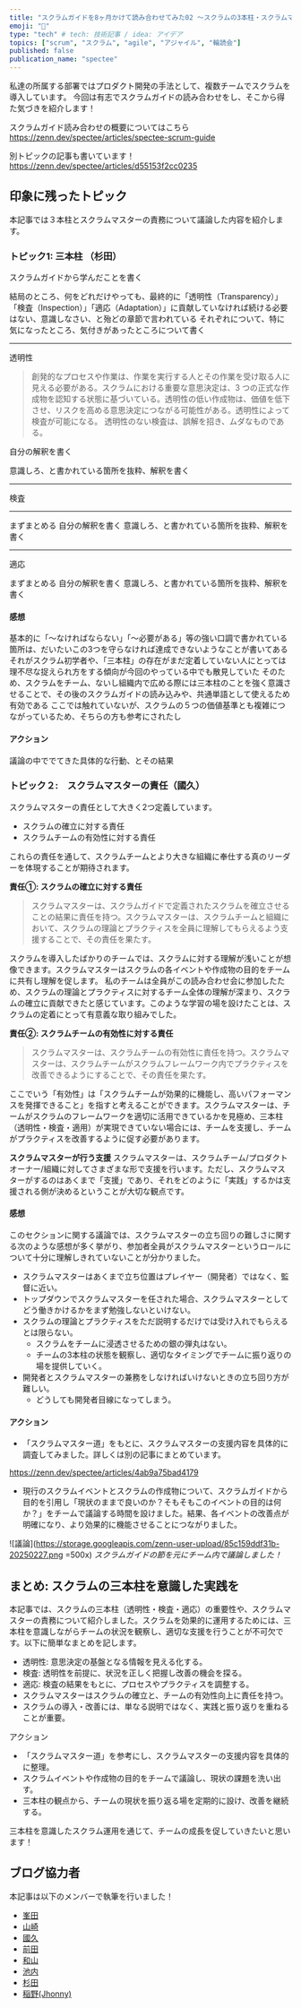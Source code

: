 ```yaml
---
title: "スクラムガイドを8ヶ月かけて読み合わせてみた02 〜スクラムの3本柱・スクラムマスターの責任〜"
emoji: "🎲"
type: "tech" # tech: 技術記事 / idea: アイデア
topics: ["scrum", "スクラム", "agile", "アジャイル", "輪読会"]
published: false
publication_name: "spectee"
---
```


私達の所属する部署ではプロダクト開発の手法として、複数チームでスクラムを導入しています。
今回は有志でスクラムガイドの読み合わせをし、そこから得た気づきを紹介します！

スクラムガイド読み合わせの概要についてはこちら
https://zenn.dev/spectee/articles/spectee-scrum-guide

別トピックの記事も書いています！
https://zenn.dev/spectee/articles/d55153f2cc0235

## 印象に残ったトピック

本記事では３本柱とスクラムマスターの責務について議論した内容を紹介します。

### トピック1: 三本柱 （杉田）

スクラムガイドから学んだことを書く

結局のところ、何をどれだけやっても、最終的に「透明性（Transparency）」「検査（Inspection）」「適応（Adaptation）」に貢献していなければ続ける必要はない、意識しなさい、と殆どの章節で言われている
それぞれについて、特に気になったところ、気付きがあったところについて書く

---
透明性
> 創発的なプロセスや作業は、作業を実⾏する⼈とその作業を受け取る⼈に⾒える必要がある。スクラムにおける重要な意思決定は、3 つの正式な作成物を認知する状態に基づいている。透明性の低い作成物は、価値を低下させ、リスクを⾼める意思決定につながる可能性がある。透明性によって検査が可能になる。
> 透明性のない検査は、誤解を招き、ムダなものである。

自分の解釈を書く

意識しろ、と書かれている箇所を抜粋、解釈を書く

---
検査

---
まずまとめる
自分の解釈を書く
意識しろ、と書かれている箇所を抜粋、解釈を書く

---
適応

まずまとめる
自分の解釈を書く
意識しろ、と書かれている箇所を抜粋、解釈を書く

#### 感想

基本的に「〜なければならない」「〜必要がある」等の強い口調で書かれている箇所は、だいたいこの3つを守らなければ達成できないようなことが書いてある
それがスクラム初学者や、「三本柱」の存在がまだ定着していない人にとっては理不尽な捉えられ方をする傾向が今回のやっている中でも散見していた
そのため、スクラムをチーム、ないし組織内で広める際には三本柱のことを強く意識させることで、その後のスクラムガイドの読み込みや、共通単語として使えるため有効である
ここでは触れていないが、スクラムの５つの価値基準とも複雑につながっているため、そちらの方も参考にされたし

#### アクション

議論の中ででてきた具体的な行動、とその結果

### トピック２:　スクラムマスターの責任（國久）

スクラムマスターの責任として大きく2つ定義しています。

- スクラムの確⽴に対する責任
- スクラムチームの有効性に対する責任

これらの責任を通して、スクラムチームとより⼤きな組織に奉仕する真のリーダーを体現することが期待されます。

**責任①: スクラムの確⽴に対する責任**

> スクラムマスターは、スクラムガイドで定義されたスクラムを確⽴させることの結果に責任を持つ。スクラムマスターは、スクラムチームと組織において、スクラムの理論とプラクティスを全員に理解してもらえるよう⽀援することで、その責任を果たす。

スクラムを導入したばかりのチームでは、スクラムに対する理解が浅いことが想像できます。スクラムマスターはスクラムの各イベントや作成物の目的をチームに共有し理解を促します。
私のチームは全員がこの読み合わせ会に参加したため、スクラムの理論とプラクティスに対するチーム全体の理解が深まり、スクラムの確立に貢献できたと感じています。このような学習の場を設けたことは、スクラムの定着にとって有意義な取り組みでした。

**責任②: スクラムチームの有効性に対する責任**
> スクラムマスターは、スクラムチームの有効性に責任を持つ。スクラムマスターは、スクラムチームがスクラムフレームワーク内でプラクティスを改善できるようにすることで、その責任を果たす。

ここでいう「有効性」は「スクラムチームが効果的に機能し、高いパフォーマンスを発揮できること」を指すと考えることができます。スクラムマスターは、チームがスクラムのフレームワークを適切に活用できているかを見極め、三本柱（透明性・検査・適用）が実現できていない場合には、チームを支援し、チームがプラクティスを改善するように促す必要があります。

**スクラムマスターが行う支援**
スクラムマスターは、スクラムチーム/プロダクトオーナー/組織に対してさまざまな形で支援を行います。ただし、スクラムマスターがするのはあくまで「支援」であり、それをどのように「実践」するかは支援される側が決めるということが大切な観点です。

#### 感想

このセクションに関する議論では、スクラムマスターの立ち回りの難しさに関する次のような感想が多く挙がり、参加者全員がスクラムマスターというロールについて十分に理解しきれていないことが分かりました。

- スクラムマスターはあくまで立ち位置はプレイヤー（開発者）ではなく、監督に近い。
- トップダウンでスクラムマスターを任された場合、スクラムマスターとしてどう働きかけるかをまず勉強しないといけない。
- スクラムの理論とプラクティスをただ説明するだけでは受け入れでもらえるとは限らない。
  - スクラムをチームに浸透させるための銀の弾丸はない。
  - チームの3本柱の状態を観察し、適切なタイミングでチームに振り返りの場を提供していく。
- 開発者とスクラムマスターの兼務をしなければいけないときの立ち回り方が難しい。
  - どうしても開発者目線になってしまう。

#### アクション

- 「スクラムマスター道」をもとに、スクラムマスターの支援内容を具体的に調査してみました。詳しくは別の記事にまとめています。

https://zenn.dev/spectee/articles/4ab9a75bad4179

- 現行のスクラムイベントとスクラムの作成物について、スクラムガイドから目的を引用し「現状のままで良いのか？そもそもこのイベントの目的は何か？」をチームで議論する時間を設けました。結果、各イベントの改善点が明確になり、より効果的に機能させることにつながりました。

![議論](https://storage.googleapis.com/zenn-user-upload/85c159ddf31b-20250227.png =500x)
*スクラムガイドの節を元にチーム内で議論しました！*

## まとめ: スクラムの三本柱を意識した実践を

本記事では、スクラムの三本柱（透明性・検査・適応）の重要性や、スクラムマスターの責務について紹介しました。スクラムを効果的に運用するためには、三本柱を意識しながらチームの状況を観察し、適切な支援を行うことが不可欠です。以下に簡単なまとめを記します。

- 透明性: 意思決定の基盤となる情報を見える化する。
- 検査: 透明性を前提に、状況を正しく把握し改善の機会を探る。
- 適応: 検査の結果をもとに、プロセスやプラクティスを調整する。
- スクラムマスターはスクラムの確立と、チームの有効性向上に責任を持つ。
- スクラムの導入・改善には、単なる説明ではなく、実践と振り返りを重ねることが重要。

アクション

- 「スクラムマスター道」を参考にし、スクラムマスターの支援内容を具体的に整理。
- スクラムイベントや作成物の目的をチームで議論し、現状の課題を洗い出す。
- 三本柱の観点から、チームの現状を振り返る場を定期的に設け、改善を継続する。

三本柱を意識したスクラム運用を通じて、チームの成長を促していきたいと思います！

## ブログ協力者

本記事は以下のメンバーで執筆を行いました！

- [峯田](https://zenn.dev/harukimine)
- [山崎](https://zenn.dev/kymzk)
- [國久](https://zenn.dev/r_kunisan)
- [前田](https://zenn.dev/teyo0318)
- [和山](https://zenn.dev/nowa0402)
- [池内](https://zenn.dev/kenichi_ike)
- [杉田](https://zenn.dev/kisinmitato)
- [稲野(Jhonny)](https://zenn.dev/jhonnycamel)
